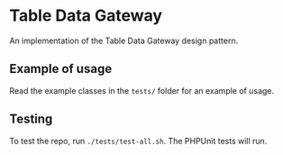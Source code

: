 # Table Data Gateway

An implementation of the Table Data Gateway design pattern.

## Example of usage

Read the example classes in the `tests/` folder for an example of usage.

## Testing

To test the repo, run `./tests/test-all.sh`.  The PHPUnit tests will run.

